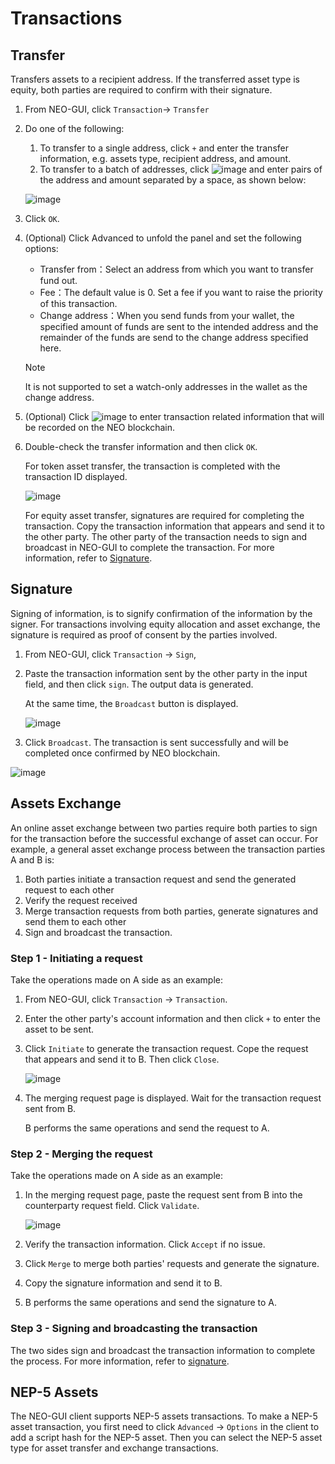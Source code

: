 # Transactions

## Transfer

Transfers assets to a recipient address. If the transferred asset type is equity, both parties are required to confirm with their signature.

1. From NEO-GUI, click  `Transaction`-> `Transfer`

2. Do one of the following:

   1. To transfer to a single address, click  `+` and enter the transfer information, e.g. assets type, recipient address, and amount.
   2. To transfer to a batch of addresses, click ![image](../../assets/gui_icon.png) and enter pairs of the address and amount separated by a space, as shown below: 

   ![image](../../assets/gui_15.png)

3. Click `OK`. 

4. (Optional) Click Advanced to unfold the panel and set the following options:

   - Transfer from：Select an address from which you want to transfer fund out.
   - Fee：The default value is 0. Set a fee if you want to raise the priority of this transaction.
   - Change address：When you send funds from your wallet, the specified amount of funds are sent to the intended address and the remainder of the funds are send to the change address specified here. 

   > [!Note]
   >
   > It is not supported to set a watch-only addresses in the wallet as the change address.

5. (Optional) Click ![image](../../assets/gui_remark.png)  to enter transaction related information that will be recorded on the NEO blockchain.  

6. Double-check the transfer information and then click `OK`.

   For token asset transfer, the transaction is completed with the transaction ID displayed.

   ![image](../../assets/txid.png)

   For equity asset transfer, signatures are required for completing the transaction. Copy the  transaction information that appears and send it to the other party. The other party of the transaction needs to sign and broadcast in NEO-GUI to complete the transaction. For more information, refer to [Signature](#signature).

## Signature

Signing of information, is to signify confirmation of the information by the signer.
For transactions involving equity allocation and asset exchange, the signature is required as proof of consent by the parties involved.

1. From NEO-GUI, click `Transaction` -> `Sign`,

2. Paste the transaction information sent by the other party in the input field, and then click `sign`. The output data is generated. 

   At the same time, the `Broadcast` button is displayed.

   ![image](../../assets/signature.png)

3. Click  `Broadcast`. The transaction is sent successfully and will be completed once confirmed by NEO blockchain.

![image](../../assets/gui_30.png)

## Assets Exchange

An online asset exchange between two parties require both parties to sign for the transaction before the successful exchange of asset can occur. For example, a general asset exchange process between the transaction parties A and B is:

1. Both parties initiate a transaction request and send the generated request to each other
2. Verify the request received
3. Merge transaction requests from both parties, generate signatures and send them to each other
4. Sign and broadcast the transaction.

### Step 1 - Initiating a request

Take the operations made on A side as an example:

1. From NEO-GUI, click `Transaction` -> `Transaction`.

2. Enter the other party's account information and then click `+` to enter the asset to be sent.

3. Click `Initiate` to generate the transaction request. Cope the request that appears and send it to B. Then click `Close`.

   ![image](../../assets/tranrequest.png)

4. The merging request page is displayed. Wait for the transaction request sent from B.

   B performs the same operations and send the request to A.

### Step 2 - Merging the request

Take the operations made on A side as an example:

1. In the merging request page, paste the request sent from B into the counterparty request field. Click `Validate`.

   ![image](../../assets/gui_20.png)

2. Verify the transaction information. Click `Accept` if no issue.

3. Click `Merge` to merge both parties' requests and generate the signature.

4. Copy the signature information and send it to B.

5. B performs the same operations and send the signature to A.

### Step 3 - Signing and broadcasting the transaction

The two sides sign and broadcast the transaction information to complete the process. For more information, refer to [signature](#signature).

## NEP-5 Assets

The NEO-GUI client supports NEP-5 assets transactions. To make a NEP-5 asset transaction, you first need to click `Advanced` -> `Options` in the client to add a script hash for the NEP-5 asset. Then you can select the NEP-5 asset type for asset transfer and exchange transactions.